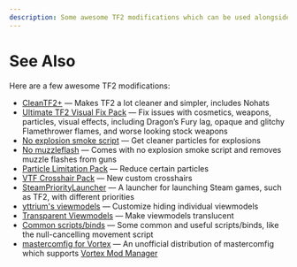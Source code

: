 ```yaml
---
description: Some awesome TF2 modifications which can be used alongside mastercomfig.
---
```


# See Also

Here are a few awesome TF2 modifications:

* [CleanTF2+](https://www.teamfortress.tv/51736/cleantf2-nohats-flat-textures-etc)
  — Makes TF2 a lot cleaner and simpler, includes Nohats
* [Ultimate TF2 Visual Fix Pack](https://github.com/agrastiOs/Ultimate-TF2-Visual-Fix-Pack/releases)
  —  Fix issues with cosmetics, weapons, particles, visual effects, including Dragon’s Fury lag, opaque and glitchy Flamethrower flames, and worse looking stock weapons
* [No explosion smoke script](https://www.teamfortress.tv/25647/no-explosion-smoke-script)
  — Get cleaner particles for explosions
* [No muzzleflash](https://www.teamfortress.tv/25647/no-explosion-smoke-script/?page=7#182)
  — Comes with no explosion smoke script and removes muzzle flashes from guns
* [Particle Limitation Pack](https://www.teamfortress.tv/22586/particle-limitation-pack)
  — Reduce certain particles
* [VTF Crosshair Pack](https://www.teamfortress.tv/35367/vtf-crosshair-pack)
  — New custom crosshairs
* [SteamPriorityLauncher](https://github.com/Leo40Git/SteamPriorityLauncher)
  — A launcher for launching Steam games, such as TF2, with different priorities
* [yttrium's viewmodels](https://www.teamfortress.tv/34834/yttriums-competitive-viewmodels)
  — Customize hiding individual viewmodels
* [Transparent Viewmodels](https://www.teamfortress.tv/21928/transparent-viewmodels-in-any-hud)
  — Make viewmodels translucent
* [Common scripts/binds](https://www.reddit.com/r/tf2scripthelp/wiki/commonscripts)
  — Some common and useful scripts/binds, like the null-cancelling movement script
* [mastercomfig for Vortex](https://github.com/AtomicTEM/Mastercomfig-All-in-one-for-Vortex-Mod-Manager)
  — An unofficial distribution of mastercomfig which supports [Vortex Mod Manager](https://www.nexusmods.com/about/vortex/)
